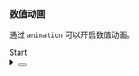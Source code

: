 ### 数值动画

通过 `animation` 可以开启数值动画。

<div class="cell-demo vp-raw">
  <yc-statistic
    title="User Growth Rate"
    :value="50.52"
    :precision="2"
    :value-from="0"
    :start="start"
    animation>
    <template #prefix>
      <icon-arrow-rise />
    </template>
    <template #suffix>%</template>
  </yc-statistic>
  <yc-button @click="start = true">Start</yc-button>
</div>

<script setup>
import { ref } from 'vue';
const start = ref(false);
</script>

<details>
<summary>
 <button class="code-btn"  >
    <icon-code />
 </button>
</summary>

```vue
<template>
  <yc-statistic
    title="User Growth Rate"
    :value="50.52"
    :precision="2"
    :value-from="0"
    :start="start"
    animation>
    <template #prefix>
      <icon-arrow-rise />
    </template>
    <template #suffix>%</template>
  </yc-statistic>
  <yc-button @click="start = true">Start</yc-button>
</template>

<script setup>
import { ref } from 'vue';
const start = ref(false);
</script>
```

</details>
